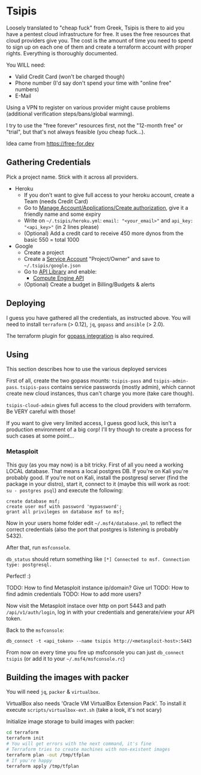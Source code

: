 # Tsipis

Loosely translated to "cheap fuck" from Greek, Tsipis is there to aid you
have a pentest cloud infrastructure for free. It uses the free resources that
cloud providers give you. The cost is the amount of time you need to spend
to sign up on each one of them and create a terraform account with proper
rights. Everything is thoroughly documented.

You WILL need:
 - Valid Credit Card (won't be charged though)
 - Phone number (I'd say don't spend your time with "online free" numbers)
 - E-Mail

Using a VPN to register on various provider might cause problems (additional
verification steps/bans/global warming).

I try to use the "free forever" resources first, not the "12-month free" or
"trial", but that's not always feasible (you cheap fuck...).

Idea came from https://free-for.dev

## Gathering Credentials

Pick a project name. Stick with it across all providers.

- Heroku
  - If you don't want to give full access to your heroku account, create a Team (needs Credit Card)
  - Go to [Manage Account/Applications/Create authorization](https://dashboard.heroku.com/account/applications/authorizations/new), give it a friendly name and some expiry
  - Write on `~/.tsipis/heroku.yml`: `email: "<your_email>"` and `api_key: "<api_key>"` (in 2 lines please)
  - (Optional) Add a credit card to receive 450 more dynos from the basic 550 = total 1000
- Google
  - Create a project
  - Create a [Service Account](https://console.cloud.google.com/apis/credentials/serviceaccountkey) "Project/Owner" and save to `~/.tsipis/google.json`
  - Go to [API Library](https://console.developers.google.com/apis/dashboard) and enable:
    - [Compute Engine API](https://console.developers.google.com/apis/api/compute.googleapis.com)
  - (Optional) Create a budget in Billing/Budgets & alerts

## Deploying

I guess you have gathered all the credentials, as instructed above.
You will need to install `terraform` (> 0.12), `jq`, `gopass` and `ansible` (> 2.0).

The terraform plugin for [gopass integration](https://github.com/camptocamp/terraform-provider-pass) is also required.

## Using

This section describes how to use the various deployed services

First of all, create the two gopass mounts: `tsipis-pass` and `tsipis-admin-pass`.
`tsipis-pass` contains service passwords (mostly admin), which cannot create
new cloud instances, thus can't charge you more (take care though).

`tsipis-cloud-admin` gives full access to the cloud providers with terraform.
Be VERY careful with those!

If you want to give very limited access, I guess good luck, this isn't a
production environment of a big corp! I'll try though to create a process
for such cases at some point...

### Metasploit

This guy (as you may now) is a bit tricky.
First of all you need a working LOCAL database. That means a local postgres DB.
If you're on Kali you're probably good. If you're not on Kali, install
the postgresql server (find the package in your distro), start it, connect
to it (maybe this will work as root: `su - postgres psql`) and execute
the following:

```pgsql
create database msf;
create user msf with password 'mypassword';
grant all privileges on database msf to msf;
```

Now in your users home folder edit `~/.msf4/database.yml` to reflect the correct
credentials (also the port that postgres is listening is probably 5432).

After that, run `msfconsole`.

`db_status` should return something like
`[*] Connected to msf. Connection type: postgresql.`

Perfect! :)

TODO: How to find Metasploit instance ip/domain? Give url
TODO: How to find admin credentials
TODO: How to add more users?

Now visit the Metasploit instace over http on port 5443 and path
`/api/v1/auth/login`, log in with your credentials and generate/view your
API token.

Back to the `msfconsole`:

`db_connect -t <api_token> --name tsipis http://<metasploit-host>:5443`

From now on every time you fire up msfconsole you can just
`db_connect tsipis` (or add it to your `~/.msf4/msfconsole.rc`)

## Building the images with packer

You will need `jq`, `packer` & `virtualbox`.

VirtualBox also needs 'Oracle VM VirtualBox Extension Pack'.
To install it execute `scripts/virtualbox-ext.sh` (take a look, it's not scary)

Initialize image storage to build images with packer:

```bash
cd terraform
terraform init
# You will get errors with the next command, it's fine
# Terraform tries to create machines with non-existent images
terraform plan -out /tmp/tfplan
# If you're happy
terraform apply /tmp/tfplan
```
